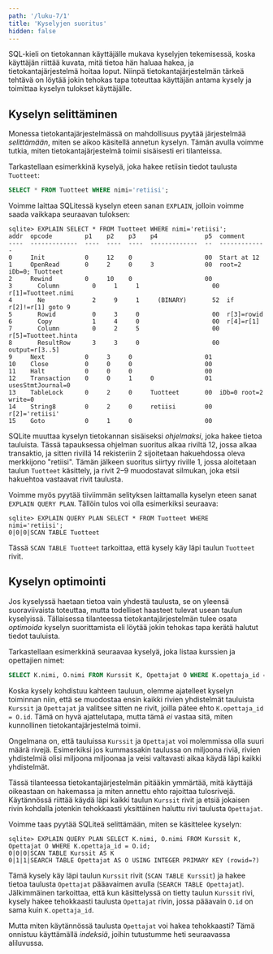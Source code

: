 ```yaml
---
path: '/luku-7/1'
title: 'Kyselyjen suoritus'
hidden: false
---
```


SQL-kieli on tietokannan käyttäjälle mukava
kyselyjen tekemisessä,
koska käyttäjän riittää kuvata,
mitä tietoa hän haluaa hakea,
ja tietokantajärjestelmä hoitaa loput.
Niinpä tietokantajärjestelmän tärkeä tehtävä
on löytää jokin tehokas tapa toteuttaa käyttäjän antama kysely
ja toimittaa kyselyn tulokset käyttäjälle.

## Kyselyn selittäminen

Monessa tietokantajärjestelmässä on mahdollisuus pyytää
järjestelmää _selittämään_,
miten se aikoo käsitellä annetun kyselyn.
Tämän avulla voimme tutkia,
miten tietokantajärjestelmä toimii sisäisesti eri tilanteissa.

Tarkastellaan esimerkkinä kyselyä,
joka hakee retiisin tiedot taulusta `Tuotteet`:

```sql
SELECT * FROM Tuotteet WHERE nimi='retiisi';
```

Voimme laittaa SQLitessä kyselyn eteen sanan `EXPLAIN`,
jolloin voimme saada vaikkapa seuraavan tuloksen:

```x
sqlite> EXPLAIN SELECT * FROM Tuotteet WHERE nimi='retiisi';
addr  opcode         p1    p2    p3    p4             p5  comment      
----  -------------  ----  ----  ----  -------------  --  -------------
0     Init           0     12    0                    00  Start at 12  
1     OpenRead       0     2     0     3              00  root=2 iDb=0; Tuotteet
2     Rewind         0     10    0                    00               
3       Column         0     1     1                    00  r[1]=Tuotteet.nimi
4       Ne             2     9     1     (BINARY)       52  if r[2]!=r[1] goto 9
5       Rowid          0     3     0                    00  r[3]=rowid   
6       Copy           1     4     0                    00  r[4]=r[1]    
7       Column         0     2     5                    00  r[5]=Tuotteet.hinta
8       ResultRow      3     3     0                    00  output=r[3..5]
9     Next           0     3     0                    01               
10    Close          0     0     0                    00               
11    Halt           0     0     0                    00               
12    Transaction    0     0     1     0              01  usesStmtJournal=0
13    TableLock      0     2     0     Tuotteet       00  iDb=0 root=2 write=0
14    String8        0     2     0     retiisi        00  r[2]='retiisi'
15    Goto           0     1     0                    00 
```

SQLite muuttaa kyselyn tietokannan sisäiseksi
_ohjelmaksi_, joka hakee tietoa tauluista.
Tässä tapauksessa ohjelman suoritus alkaa riviltä 12,
jossa alkaa transaktio, ja sitten rivillä 14
rekisteriin 2 sijoitetaan hakuehdossa
oleva merkkijono "retiisi".
Tämän jälkeen suoritus siirtyy riville 1,
jossa aloitetaan taulun `Tuotteet` käsittely,
ja rivit 2–9 muodostavat silmukan,
joka etsii hakuehtoa vastaavat rivit taulusta.

Voimme myös pyytää tiiviimmän selityksen
laittamalla kyselyn eteen sanat `EXPLAIN QUERY PLAN`.
Tällöin tulos voi olla esimerkiksi seuraava:

```x
sqlite> EXPLAIN QUERY PLAN SELECT * FROM Tuotteet WHERE nimi='retiisi';
0|0|0|SCAN TABLE Tuotteet
```

Tässä `SCAN TABLE Tuotteet` tarkoittaa,
että kysely käy läpi taulun `Tuotteet` rivit.

## Kyselyn optimointi

Jos kyselyssä haetaan tietoa vain yhdestä taulusta,
se on yleensä suoraviivaista toteuttaa,
mutta todelliset haasteet tulevat usean taulun kyselyissä.
Tällaisessa tilanteessa tietokantajärjestelmän tulee osata _optimoida_
kyselyn suorittamista eli löytää jokin tehokas tapa
kerätä halutut tiedot tauluista.


Tarkastellaan esimerkkinä seuraavaa kyselyä,
joka listaa kurssien ja opettajien nimet:

```sql
SELECT K.nimi, O.nimi FROM Kurssit K, Opettajat O WHERE K.opettaja_id = O.id;
```

Koska kysely kohdistuu kahteen tauluun,
olemme ajatelleet kyselyn toiminnan niin,
että se muodostaa ensin kaikki rivien yhdistelmät
tauluista `Kurssit` ja `Opettajat`
ja valitsee sitten ne rivit,
joilla pätee ehto `K.opettaja_id = O.id`.
Tämä on hyvä ajattelutapa,
mutta tämä _ei_ vastaa sitä, miten kunnollinen
tietokantajärjestelmä toimii.

Ongelmana on, että tauluissa `Kurssit` ja `Opettajat`
voi molemmissa olla suuri määrä rivejä.
Esimerkiksi jos kummassakin taulussa on miljoona riviä,
rivien yhdistelmiä olisi miljoona miljoonaa
ja veisi valtavasti aikaa käydä läpi kaikki yhdistelmät.

Tässä tilanteessa tietokantajärjestelmän pitääkin ymmärtää,
mitä käyttäjä oikeastaan on hakemassa ja miten annettu
ehto rajoittaa tulosrivejä.
Käytännössä riittää käydä läpi kaikki taulun `Kurssit` rivit
ja etsiä jokaisen rivin kohdalla jotenkin tehokkaasti
yksittäinen haluttu rivi taulusta `Opettajat`.

Voimme taas pyytää SQLiteä selittämään,
miten se käsittelee kyselyn:

```x
sqlite> EXPLAIN QUERY PLAN SELECT K.nimi, O.nimi FROM Kurssit K, Opettajat O WHERE K.opettaja_id = O.id;
0|0|0|SCAN TABLE Kurssit AS K
0|1|1|SEARCH TABLE Opettajat AS O USING INTEGER PRIMARY KEY (rowid=?)
```

Tämä kysely käy läpi taulun `Kurssit` rivit
(`SCAN TABLE Kurssit`) ja hakee tietoa taulusta `Opettajat`
pääavaimen avulla (`SEARCH TABLE Opettajat`).
Jälkimmäinen tarkoittaa, että kun käsittelyssä on tietty
taulun `Kurssit` rivi, kysely hakee tehokkaasti taulusta
`Opettajat` rivin, jossa pääavain `O.id` on sama kuin `K.opettaja_id`.

Mutta miten käytännössä taulusta `Opettajat` voi hakea tehokkaasti?
Tämä onnistuu käyttämällä _indeksiä_,
joihin tutustumme heti seuraavassa aliluvussa.
